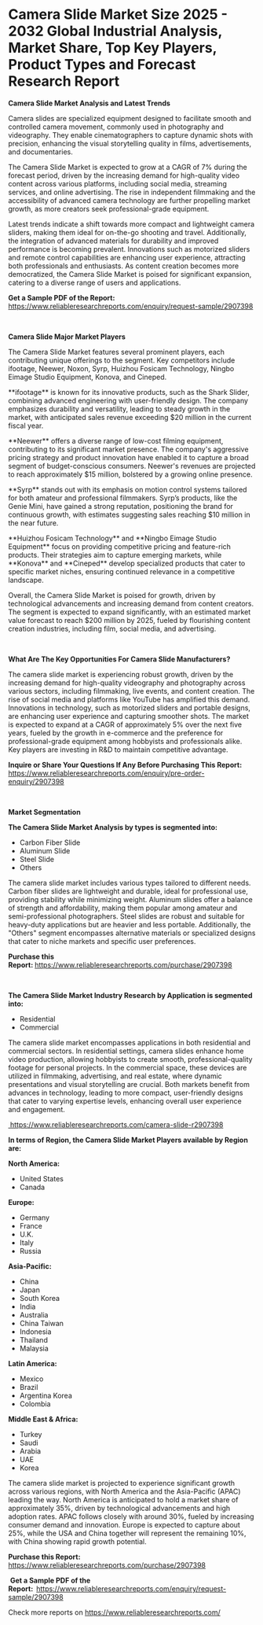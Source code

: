 <p><h1>Camera Slide Market Size 2025 - 2032 Global Industrial Analysis, Market Share, Top Key Players, Product Types and Forecast Research Report</h1></p><p><strong>Camera Slide Market Analysis and Latest Trends</strong></p>
<p><p>Camera slides are specialized equipment designed to facilitate smooth and controlled camera movement, commonly used in photography and videography. They enable cinematographers to capture dynamic shots with precision, enhancing the visual storytelling quality in films, advertisements, and documentaries.</p><p>The Camera Slide Market is expected to grow at a CAGR of 7% during the forecast period, driven by the increasing demand for high-quality video content across various platforms, including social media, streaming services, and online advertising. The rise in independent filmmaking and the accessibility of advanced camera technology are further propelling market growth, as more creators seek professional-grade equipment.</p><p>Latest trends indicate a shift towards more compact and lightweight camera sliders, making them ideal for on-the-go shooting and travel. Additionally, the integration of advanced materials for durability and improved performance is becoming prevalent. Innovations such as motorized sliders and remote control capabilities are enhancing user experience, attracting both professionals and enthusiasts. As content creation becomes more democratized, the Camera Slide Market is poised for significant expansion, catering to a diverse range of users and applications.</p></p>
<p><strong>Get a Sample PDF of the Report:&nbsp;</strong> <a href="https://www.reliableresearchreports.com/enquiry/request-sample/2907398?utm_campaign=3111&utm_medium=2&utm_source=Github&utm_content=ia&utm_term=12032025&utm_id=camera-slide">https://www.reliableresearchreports.com/enquiry/request-sample/2907398</a></p>
<p>&nbsp;</p>
<p><strong>Camera Slide Major Market Players</strong></p>
<p><p>The Camera Slide Market features several prominent players, each contributing unique offerings to the segment. Key competitors include ifootage, Neewer, Noxon, Syrp, Huizhou Fosicam Technology, Ningbo Eimage Studio Equipment, Konova, and Cineped.</p><p>**ifootage** is known for its innovative products, such as the Shark Slider, combining advanced engineering with user-friendly design. The company emphasizes durability and versatility, leading to steady growth in the market, with anticipated sales revenue exceeding $20 million in the current fiscal year.</p><p>**Neewer** offers a diverse range of low-cost filming equipment, contributing to its significant market presence. The company's aggressive pricing strategy and product innovation have enabled it to capture a broad segment of budget-conscious consumers. Neewer's revenues are projected to reach approximately $15 million, bolstered by a growing online presence.</p><p>**Syrp** stands out with its emphasis on motion control systems tailored for both amateur and professional filmmakers. Syrp’s products, like the Genie Mini, have gained a strong reputation, positioning the brand for continuous growth, with estimates suggesting sales reaching $10 million in the near future.</p><p>**Huizhou Fosicam Technology** and **Ningbo Eimage Studio Equipment** focus on providing competitive pricing and feature-rich products. Their strategies aim to capture emerging markets, while **Konova** and **Cineped** develop specialized products that cater to specific market niches, ensuring continued relevance in a competitive landscape.</p><p>Overall, the Camera Slide Market is poised for growth, driven by technological advancements and increasing demand from content creators. The segment is expected to expand significantly, with an estimated market value forecast to reach $200 million by 2025, fueled by flourishing content creation industries, including film, social media, and advertising.</p></p>
<p>&nbsp;</p>
<p><strong>What Are The Key Opportunities For Camera Slide Manufacturers?</strong></p>
<p><p>The camera slide market is experiencing robust growth, driven by the increasing demand for high-quality videography and photography across various sectors, including filmmaking, live events, and content creation. The rise of social media and platforms like YouTube has amplified this demand. Innovations in technology, such as motorized sliders and portable designs, are enhancing user experience and capturing smoother shots. The market is expected to expand at a CAGR of approximately 5% over the next five years, fueled by the growth in e-commerce and the preference for professional-grade equipment among hobbyists and professionals alike. Key players are investing in R&D to maintain competitive advantage.</p></p>
<p><strong>Inquire or Share Your Questions If Any Before Purchasing This Report:</strong> <a href="https://www.reliableresearchreports.com/enquiry/pre-order-enquiry/2907398?utm_campaign=3111&utm_medium=2&utm_source=Github&utm_content=ia&utm_term=12032025&utm_id=camera-slide">https://www.reliableresearchreports.com/enquiry/pre-order-enquiry/2907398</a></p>
<p>&nbsp;</p>
<p><strong>Market Segmentation</strong></p>
<p><strong>The Camera Slide Market Analysis by types is segmented into:</strong></p>
<p><ul><li>Carbon Fiber Slide</li><li>Aluminum Slide</li><li>Steel Slide</li><li>Others</li></ul></p>
<p><p>The camera slide market includes various types tailored to different needs. Carbon fiber slides are lightweight and durable, ideal for professional use, providing stability while minimizing weight. Aluminum slides offer a balance of strength and affordability, making them popular among amateur and semi-professional photographers. Steel slides are robust and suitable for heavy-duty applications but are heavier and less portable. Additionally, the "Others" segment encompasses alternative materials or specialized designs that cater to niche markets and specific user preferences.</p></p>
<p><strong>Purchase this Report:&nbsp;</strong><a href="https://www.reliableresearchreports.com/purchase/2907398?utm_campaign=3111&utm_medium=2&utm_source=Github&utm_content=ia&utm_term=12032025&utm_id=camera-slide">https://www.reliableresearchreports.com/purchase/2907398</a></p>
<p>&nbsp;</p>
<p><strong>The Camera Slide Market Industry Research by Application is segmented into:</strong></p>
<p><ul><li>Residential</li><li>Commercial</li></ul></p>
<p><p>The camera slide market encompasses applications in both residential and commercial sectors. In residential settings, camera slides enhance home video production, allowing hobbyists to create smooth, professional-quality footage for personal projects. In the commercial space, these devices are utilized in filmmaking, advertising, and real estate, where dynamic presentations and visual storytelling are crucial. Both markets benefit from advances in technology, leading to more compact, user-friendly designs that cater to varying expertise levels, enhancing overall user experience and engagement.</p></p>
<p><a href="https://www.reliableresearchreports.com/camera-slide-r2907398?utm_campaign=3111&utm_medium=2&utm_source=Github&utm_content=ia&utm_term=12032025&utm_id=camera-slide">&nbsp;https://www.reliableresearchreports.com/camera-slide-r2907398</a></p>
<p><strong>In terms of Region, the Camera Slide Market Players available by Region are:</strong></p>
<p>
    <p> <strong> North America: </strong>
        <ul>
            <li>United States</li>
            <li>Canada</li>
        </ul>
        </p> 
    <p> <strong> Europe: </strong>
        <ul>
            <li>Germany</li>
            <li>France</li>
            <li>U.K.</li>
            <li>Italy</li>
            <li>Russia</li>
        </ul>
        </p> 
    <p> <strong> Asia-Pacific: </strong>
        <ul>
            <li>China</li>
            <li>Japan</li>
            <li>South Korea</li>
            <li>India</li>
            <li>Australia</li>
            <li>China Taiwan</li>
            <li>Indonesia</li>
            <li>Thailand</li>
            <li>Malaysia</li>
        </ul>
        </p> 
    <p> <strong> Latin America: </strong>
        <ul>
            <li>Mexico</li>
            <li>Brazil</li>
            <li>Argentina Korea</li>
            <li>Colombia</li>
        </ul>
        </p> 
    <p> <strong> Middle East & Africa: </strong>
        <ul>
            <li>Turkey</li>
            <li>Saudi</li>
            <li>Arabia</li>
            <li>UAE</li>
            <li>Korea</li>
        </ul>
    </p>
    </p>
<p><p>The camera slide market is projected to experience significant growth across various regions, with North America and the Asia-Pacific (APAC) leading the way. North America is anticipated to hold a market share of approximately 35%, driven by technological advancements and high adoption rates. APAC follows closely with around 30%, fueled by increasing consumer demand and innovation. Europe is expected to capture about 25%, while the USA and China together will represent the remaining 10%, with China showing rapid growth potential.</p></p>
<p><strong>Purchase this Report: </strong><a href="https://www.reliableresearchreports.com/purchase/2907398?utm_campaign=3111&utm_medium=2&utm_source=Github&utm_content=ia&utm_term=12032025&utm_id=camera-slide">https://www.reliableresearchreports.com/purchase/2907398</a></p>
<p>&nbsp;<strong>Get a Sample PDF of the Report:&nbsp;&nbsp;</strong><a href="https://www.reliableresearchreports.com/enquiry/request-sample/2907398?utm_campaign=3111&utm_medium=2&utm_source=Github&utm_content=ia&utm_term=12032025&utm_id=camera-slide">https://www.reliableresearchreports.com/enquiry/request-sample/2907398</a></p>
<p><strong></strong></p>
<p>Check more reports on <a href="https://www.reliableresearchreports.com/?utm_campaign=3111&utm_medium=2&utm_source=Github&utm_content=ia&utm_term=12032025&utm_id=camera-slide">https://www.reliableresearchreports.com/</a></p>